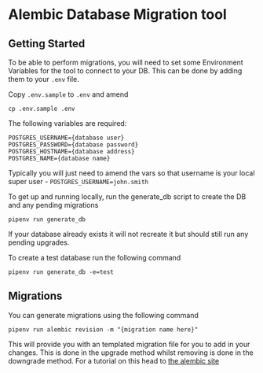 # Alembic Database Migration tool

## Getting Started

To be able to perform migrations, you will need to set some Environment Variables for the tool to connect to your DB.
This can be done by adding them to your `.env` file.

Copy `.env.sample` to `.env` and amend

```shell
cp .env.sample .env
```

The following variables are required:
```
POSTGRES_USERNAME={database user}
POSTGRES_PASSWORD={database password}
POSTGRES_HOSTNAME={database address}
POSTGRES_NAME={database name}
```

Typically you will just need to amend the vars so that username is your local super user - `POSTGRES_USERNAME=john.smith`

To get up and running locally, run the generate_db script to create the DB and any pending migrations
```shell
pipenv run generate_db
```

If your database already exists it will not recreate it but should still run any pending upgrades.

To create a test database run the following command
```shell
pipenv run generate_db -e=test
```

## Migrations

You can generate migrations using the following command
```shell
pipenv run alembic revision -m "{migration name here}" 
```

This will provide you with an templated migration file for you to add in your changes. This is done in the upgrade method
whilst removing is done in the downgrade method. For a tutorial on this head to [the alembic site](https://alembic.sqlalchemy.org/en/latest/tutorial.html)